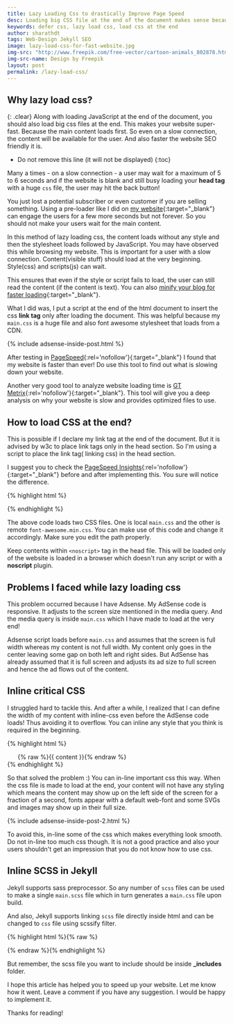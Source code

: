 ```yaml
---
title: Lazy Loading Css to drastically Improve Page Speed
desc: Loading big CSS file at the end of the document makes sense because some times CSS takes up a lot of time to load. Learn how to defer CSS loading which makes your website super-fast. PageSpeed is a tool by Google where you can find the website speed.
keywords: defer css, lazy load css, load css at the end
author: sharathdt
tags: Web-Design Jekyll SEO 
image: lazy-load-css-for-fast-website.jpg
img-src: "http://www.freepik.com/free-vector/cartoon-animals_802878.htm"
img-src-name: Design by Freepik
layout: post
permalink: /lazy-load-css/
---
```



## Why lazy load css?
{: .clear}
Along with loading JavaScript at the end of the document, you should also load big css files at the end. This makes your website super-fast. Because the main content loads first. So even on a slow connection, the content will be available for the user. And also faster the website SEO friendly it is.

* Do not remove this line (it will not be displayed) 
{:toc}


Many a times - on a slow connection - a user may wait for a maximum of 5 to 6 seconds and if the website is blank and still busy loading your **head tag** with a huge ```css``` file, the user may hit the back button!

You just lost a potential subscriber or even customer if you are selling something. Using a pre-loader like I did on [my website](http://webjeda.com){:target="_blank"} can engage the users for a few more seconds but not forever. So you should not make your users wait for the main content.

In this method of lazy loading css, the content loads without any style and then the stylesheet loads followed by JavaScript. You may have observed this while browsing my website. This is important for a user with a slow connection. Content(visible stuff) should load at the very beginning. Style(css) and scripts(js) can wait.

This ensures that even if the style or script fails to load, the user can still read the content (if the content is text). You can also [minify your blog for faster loading](/compress-html-jekyll/){:target="_blank"}.

What I did was, I put a script at the end of the html document to insert the css **link tag** only after loading the document. This was helpful because my ```main.css``` is a huge file and also font awesome stylesheet that loads from a CDN.

{% include adsense-inside-post.html %}

After testing in [PageSpeed](https://developers.google.com/speed/pagespeed/insights/){:rel='nofollow'}{:target="_blank"} I found that my website is faster than ever! Do use this tool to find out what is slowing down your website.

Another very good tool to analyze website loading time is [GT Metrix](https://gtmetrix.com/){:rel='nofollow'}{:target="_blank"}. This tool will give you a deep analysis on why your website is slow and provides optimized files to use.


## How to load CSS at the end?

This is possible if I declare my link tag at the end of the document. But it is advised by w3c to place link tags only in the head section. So I'm using a script to place the link tag( linking css) in the head section.

I suggest you to check the [PageSpeed Insights](https://developers.google.com/speed/pagespeed/insights/){:rel='nofollow'}{:target="_blank"} before and after implementing this. You sure will notice the difference.

{% highlight html %}

<noscript>
      <link rel="stylesheet" type="text/css" href="/css/main.css"/>
      <link rel="stylesheet" type="text/css" href="/font-awesome/css/font-awesome.min.css"/>
</noscript>


<script>
    (function() {
        var font = document.createElement('link'); 
        var font2 = document.createElement('link'); 
        font.type = 'text/css'; 
        font2.type = 'text/css'; 
        font.rel = 'stylesheet';
        font2.rel = 'stylesheet';
        font.href = '/css/main.css';
        font2.href = 'https://maxcdn.bootstrapcdn.com/font-awesome/4.5.0/css/font-awesome.min.css';
        var s = document.getElementsByTagName('link')[0]; 
        var t = document.getElementsByTagName('link')[0]; 
        s.parentNode.insertBefore(font, s);
        t.parentNode.insertBefore(font2, t);
      })();
</script>

{% endhighlight %}

The above code loads two CSS files. One is local ```main.css``` and the other is remote ```font-awesome.min.css```. You can make use of this code and change it accordingly. Make sure you edit the path properly.

Keep contents within ``<noscript>`` tag in the head file. This will be loaded only of the website is loaded in a browser which doesn't run any script or with a **noscript** plugin.


## Problems I faced while lazy loading css

This problem occurred because I have Adsense. My AdSense code is responsive. It adjusts to the screen size mentioned in the media query. And the media query is inside ```main.css``` which I have made to load at the very end!

Adsense script loads before ```main.css``` and assumes that the screen is full width whereas my content is not full width. My content only goes in the center leaving some gap on both left and right sides. But AdSense has already assumed that it is full screen and adjusts its ad size to full screen and hence the ad flows out of the content.


## Inline critical CSS

I struggled hard to tackle this. And after a while, I realized that I can define the width of my content with inline-css even before the AdSense code loads! Thus avoiding it to overflow. You can inline any style that you think is required in the beginning.

{% highlight html %}
  <div id="container" style="max-width:730px;padding: 0 1.5rem;margin: 0 auto;">
        <main>
         {% raw %}{{ content }}{% endraw %}
        </main>
  </div>
{% endhighlight %}

So that solved the problem :) You can in-line important css this way. When the css file is made to load at the end, your content will not have any styling which means the content may show up on the left side of the screen for a fraction of a second, fonts appear with a default web-font and some SVGs and images may show up in their full size.

{% include adsense-inside-post-2.html %}

To avoid this, in-line some of the css which makes everything look smooth. Do not in-line too much css though. It is not a good practice and also your users shouldn't get an impression that you do not know how to use css.

## Inline SCSS in Jekyll
Jekyll supports sass preprocessor. So any number of ``scss`` files can be used to make a single ``main.scss`` file which in turn generates a ``main.css`` file upon build.

And also, Jekyll supports linking ``scss`` file directly inside html and can be changed to ``css`` file using scssify filter.

{% highlight html %}{% raw %}
  <style>
          {% capture include_to_scssify %}
          {% include critical.scss %}
          {% endcapture %}
          {{ include_to_scssify | scssify }}
  </style>
{% endraw %}{% endhighlight %}

But remember, the scss file you want to include should be inside **_includes** folder.


I hope this article has helped you to speed up your website. Let me know how it went. Leave a comment if you have any suggestion. I would be happy to implement it.


Thanks for reading!